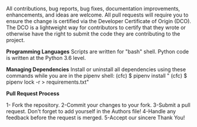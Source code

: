 All contributions, bug reports, bug fixes, documentation improvements, enhancements, and ideas are welcome.
All pull requests will require you to ensure the change is certified via the 
Developer Certificate of Origin (DCO). The DCO is a lightweight way for
contributors to certify that they wrote or otherwise have the right to submit
the code they are contributing to the project.

**Programming Languages**
Scripts are written for "bash" shell. Python code is written at the Python 3.6 level.

**Managing Dependencies**
Install or uninstall all dependencies using these commands while you are in the pipenv shell:
(cfc) $ pipenv install <program>"
(cfc) $ pipenv lock -r > requirements.txt"
  
****Pull Request Process****
  
   1- Fork the repository.
   2-Commit your changes to your fork.
   3-Submit a pull request. Don't forget to add yourself in the Authors file!
   4-Handle any feedback before the request is merged.
   5-Accept our sincere Thank You!
